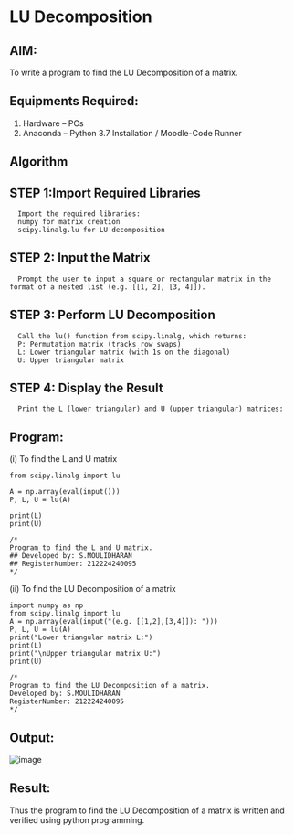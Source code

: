 # LU Decomposition 

## AIM:
To write a program to find the LU Decomposition of a matrix.

## Equipments Required:
1. Hardware – PCs
2. Anaconda – Python 3.7 Installation / Moodle-Code Runner

## Algorithm
## STEP 1:Import Required Libraries
      Import the required libraries:
      numpy for matrix creation
      scipy.linalg.lu for LU decomposition
      
## STEP 2: Input the Matrix
      Prompt the user to input a square or rectangular matrix in the format of a nested list (e.g. [[1, 2], [3, 4]]).
   
## STEP 3: Perform LU Decomposition
      Call the lu() function from scipy.linalg, which returns:
      P: Permutation matrix (tracks row swaps)
      L: Lower triangular matrix (with 1s on the diagonal)
      U: Upper triangular matrix
## STEP 4: Display the Result
      Print the L (lower triangular) and U (upper triangular) matrices:

## Program:
(i) To find the L and U matrix
```import numpy as np
from scipy.linalg import lu

A = np.array(eval(input()))
P, L, U = lu(A)

print(L)
print(U)

/*
Program to find the L and U matrix.
## Developed by: S.MOULIDHARAN
## RegisterNumber: 212224240095
*/
```
(ii) To find the LU Decomposition of a matrix
```
import numpy as np
from scipy.linalg import lu
A = np.array(eval(input("(e.g. [[1,2],[3,4]]): ")))
P, L, U = lu(A)
print("Lower triangular matrix L:")
print(L)
print("\nUpper triangular matrix U:")
print(U)

/*
Program to find the LU Decomposition of a matrix.
Developed by: S.MOULIDHARAN
RegisterNumber: 212224240095
*/
```
## Output:
![image](https://github.com/user-attachments/assets/7e89180a-47e4-4b96-8774-7790e290de19)
## Result:
Thus the program to find the LU Decomposition of a matrix is written and verified using python programming.

